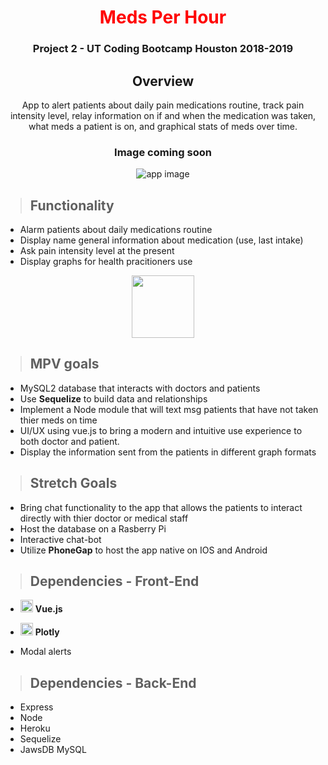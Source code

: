 <center>

# <span style="color:red"> **Meds Per Hour** </span>

### Project 2 - UT Coding Bootcamp Houston 2018-2019


## Overview


App to alert patients about daily pain medications routine, track pain intensity level, relay information on if and when the medication was taken, what meds a patient is on, and graphical stats of meds over time.

### Image coming soon

![app image](https://d85wutc1n854v.cloudfront.net/live/products/600x375/WB0794K71.png?v=1.0)

</center>


> ## Functionality

* Alarm patients about daily medications routine
* Display name general information about medication (use, last intake)
* Ask pain intensity level at the present
* Display graphs for health pracitioners use

<center>
<img src="https://www.wired.com/images_blogs/wiredscience/2013/12/online_graphing_libraries_packages_for_python_r_matlab_julia_arduino_perl_and_rest_documentation_and_examples_plotly_3.jpg" height="100px">
</center>

> ## MPV goals

* MySQL2 database that interacts with doctors and patients
* Use **Sequelize** to build data and relationships
* Implement a Node module that will text msg patients that have not taken thier meds on time
* UI/UX using vue.js to bring a modern and intuitive use experience to both doctor and patient. 
* Display the information sent from the patients in different graph formats
  

> ## Stretch Goals

* Bring chat functionality to the app that allows the patients to interact directly with thier doctor or medical staff
* Host the database on a Rasberry Pi
* Interactive chat-bot
* Utilize **PhoneGap** to host the app native on IOS and Android

> ## Dependencies - Front-End
* <img src="https://vuejs.org/images/logo.png" height="20px">  **Vue.js**

* <img src="https://images.plot.ly/logo/new-branding/plotly-logomark.png" height="20px">  **Plotly**
 * Modal alerts

> ## Dependencies - Back-End
* Express
* Node
* Heroku
* Sequelize
* JawsDB MySQL




